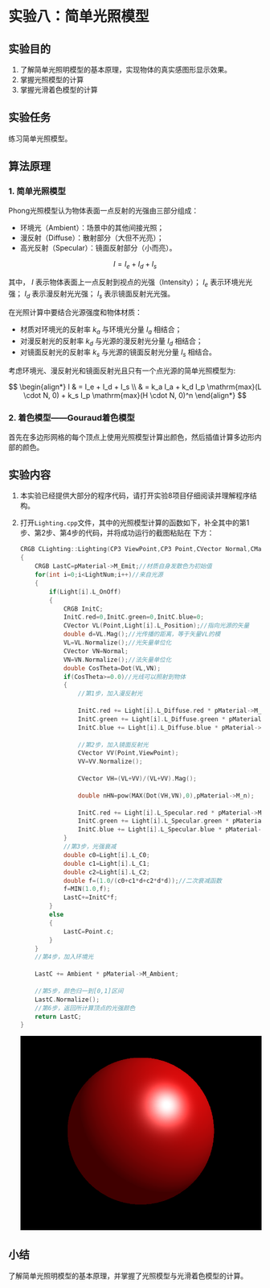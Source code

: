 ﻿# 实验八：简单光照模型

## 实验目的

1. 了解简单光照明模型的基本原理，实现物体的真实感图形显示效果。
2. 掌握光照模型的计算
3. 掌握光滑着色模型的计算

## 实验任务

练习简单光照模型。

## 算法原理

### 1. 简单光照模型

Phong光照模型认为物体表面一点反射的光强由三部分组成：

- 环境光（Ambient）：场景中的其他间接光照；
- 漫反射（Diffuse）：散射部分（大但不光亮）；
- 高光反射（Specular）：镜面反射部分（小而亮）。

$$
I = I_e + I_d + I_s
$$

其中， $I$ 表示物体表面上一点反射到视点的光强（Intensity）； $I_e$ 表示环境光光强； $I_d$ 表示漫反射光光强；
$I_s$ 表示镜面反射光光强。

在光照计算中要结合光源强度和物体材质：

- 材质对环境光的反射率 $k_a$ 与环境光分量 $I_a$ 相结合；
- 对漫反射光的反射率 $k_d$ 与光源的漫反射光分量 $I_d$ 相结合；
- 对镜面反射光的反射率 $k_s$ 与光源的镜面反射光分量 $I_s$ 相结合。

考虑环境光、漫反射光和镜面反射光且只有一个点光源的简单光照模型为:

$$
\begin{align*}
   I & = I_e + I_d + I_s \\
     & = k_a I_a + k_d I_p \mathrm{max}(L \cdot N, 0) + k_s I_p \mathrm{max}(H \cdot N, 0)^n
\end{align*}
$$

### 2. 着色模型——Gouraud着色模型

首先在多边形网格的每个顶点上使用光照模型计算出颜色，然后插值计算多边形内部的颜色。


## 实验内容

1. 本实验已经提供大部分的程序代码，请打开实验8项目仔细阅读并理解程序结构。
2. 打开`Lighting.cpp`文件，其中的光照模型计算的函数如下，补全其中的第1步、第2步、第4步的代码，并将成功运行的截图粘贴在
下方：

    ```c++
    CRGB CLighting::Lighting(CP3 ViewPoint,CP3 Point,CVector Normal,CMaterial *pMaterial)
    {	
        CRGB LastC=pMaterial->M_Emit;//材质自身发散色为初始值	
        for(int i=0;i<LightNum;i++)//来自光源
        {	
            if(Light[i].L_OnOff)
            {		
                CRGB InitC;
                InitC.red=0,InitC.green=0,InitC.blue=0;
                CVector VL(Point,Light[i].L_Position);//指向光源的矢量
                double d=VL.Mag();//光传播的距离，等于矢量VL的模
                VL=VL.Normalize();//光矢量单位化
                CVector VN=Normal;
                VN=VN.Normalize();//法矢量单位化			
                double CosTheta=Dot(VL,VN);
                if(CosTheta>=0.0)//光线可以照射到物体
                {
                    //第1步，加入漫反射光
                    
                    InitC.red += Light[i].L_Diffuse.red * pMaterial->M_Diffuse.red * CosTheta;
                    InitC.green += Light[i].L_Diffuse.green * pMaterial->M_Diffuse.green * CosTheta;
                    InitC.blue += Light[i].L_Diffuse.blue * pMaterial->M_Diffuse.blue * CosTheta;
                    
                    //第2步，加入镜面反射光
                    CVector VV(Point,ViewPoint);
                    VV=VV.Normalize();
                    
                    CVector VH=(VL+VV)/(VL+VV).Mag();
                    
                    double nHN=pow(MAX(Dot(VH,VN),0),pMaterial->M_n);
                    
                    InitC.red += Light[i].L_Specular.red * pMaterial->M_Specular.red * nHN;
                    InitC.green += Light[i].L_Specular.green * pMaterial->M_Specular.green * nHN;
                    InitC.blue += Light[i].L_Specular.blue * pMaterial->M_Specular.blue * nHN;				
                }
                //第3步，光强衰减
                double c0=Light[i].L_C0;
                double c1=Light[i].L_C1;
                double c2=Light[i].L_C2;			
                double f=(1.0/(c0+c1*d+c2*d*d));//二次衰减函数
                f=MIN(1.0,f);		
                LastC+=InitC*f;		
            }
            else
            {
                LastC=Point.c;
            }		
        }
        //第4步，加入环境光
    
        LastC += Ambient * pMaterial->M_Ambient;
        
        //第5步，颜色归一到[0,1]区间
        LastC.Normalize();		
        //第6步，返回所计算顶点的光强颜色
        return LastC;
    }	
    ```
   
    ![ex1](.doc/ex1.png)

## 小结

了解简单光照明模型的基本原理，并掌握了光照模型与光滑着色模型的计算。





